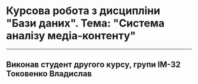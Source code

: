 # Курсова робота з дисципліни "Бази даних". Тема: "Система аналізу медіа-контенту"
___
## Виконав студент другого курсу, групи ІМ-32 Токовенко Владислав
